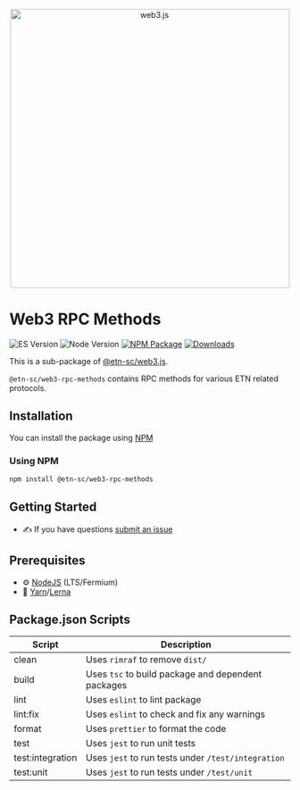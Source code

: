 <p align="center">
  <img src="assets/logo/web3js.jpg" width="500" alt="web3.js" />
</p>

# Web3 RPC Methods

![ES Version](https://img.shields.io/badge/ES-2020-yellow)
![Node Version](https://img.shields.io/badge/node-14.x-green)
[![NPM Package][npm-image]][npm-url]
[![Downloads][downloads-image]][npm-url]

This is a sub-package of [@etn-sc/web3.js][repo].

`@etn-sc/web3-rpc-methods` contains RPC methods for various ETN related protocols.

## Installation

You can install the package using [NPM](https://www.npmjs.com/package/@etn-sc/web3-rpc-methods)

### Using NPM

```bash
npm install @etn-sc/web3-rpc-methods
```

## Getting Started

-   :writing_hand: If you have questions [submit an issue](https://github.com/electroneum/electroneum-web3.js/issues/new)
## Prerequisites

-   :gear: [NodeJS](https://nodejs.org/) (LTS/Fermium)
-   :toolbox: [Yarn](https://yarnpkg.com/)/[Lerna](https://lerna.js.org/)

## Package.json Scripts

| Script           | Description                                        |
| ---------------- | -------------------------------------------------- |
| clean            | Uses `rimraf` to remove `dist/`                    |
| build            | Uses `tsc` to build package and dependent packages |
| lint             | Uses `eslint` to lint package                      |
| lint:fix         | Uses `eslint` to check and fix any warnings        |
| format           | Uses `prettier` to format the code                 |
| test             | Uses `jest` to run unit tests                      |
| test:integration | Uses `jest` to run tests under `/test/integration` |
| test:unit        | Uses `jest` to run tests under `/test/unit`        |

[docs]: https://docs.web3js.org/
[repo]: https://github.com/electroneum/electroneum-web3.js/tree/4.x/packages/web3-rpc-methods
[npm-image]: https://img.shields.io/github/package-json/v/web3/web3.js/4.x?filename=packages%2Fweb3-rpc-methods%2Fpackage.json
[npm-url]: https://npmjs.org/package/@etn-sc/web3-rpc-methods
[downloads-image]: https://img.shields.io/npm/dm/web3-rpc-methods?label=npm%20downloads
